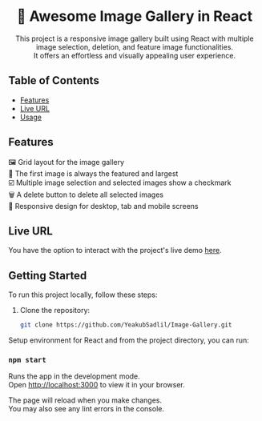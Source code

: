 <h1 align="center">
  🌟 Awesome Image Gallery in React
</h1>
<p align="center"> 
This project is a responsive image gallery built using React with multiple image selection, deletion, and feature image functionalities. <br>
It offers an effortless and visually appealing user experience.
</p>

## Table of Contents
- [Features](#features)
- [Live URL](#Live-URL)
- [Usage](#usage)
  
## Features
🖼️ Grid layout for the image gallery<br>
🌟 The first image is always the featured and largest<br>
 ☑️  Multiple image selection and selected images show a checkmark<br>
🗑️ A delete button to delete all selected images<br>
📱 Responsive design for desktop, tab and mobile screens<br>

## Live URL
You have the option to interact with the project's live demo [here](https://yeakubsadlil.github.io/Image-Gallery/).
## Getting Started
To run this project locally, follow these steps:

1. Clone the repository:
   ```bash
   git clone https://github.com/YeakubSadlil/Image-Gallery.git
Setup environment for React and from the project directory, you can run:

### `npm start`

Runs the app in the development mode.\
Open [http://localhost:3000](http://localhost:3000) to view it in your browser.

The page will reload when you make changes.\
You may also see any lint errors in the console.
